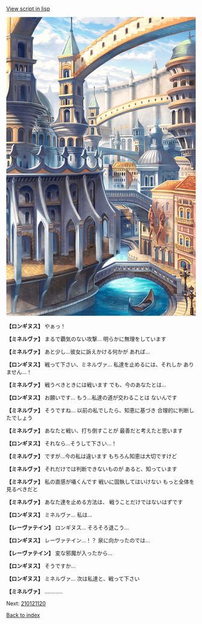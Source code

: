 [View script in lisp](../scripts/210121113.txt)

![006_town2.png](../images/backgrounds/006_town2.png)

**【ロンギヌス】**
やぁっ！

**【ミネルヴァ】**
まるで覇気のない攻撃…
明らかに無理をしています

**【ミネルヴァ】**
あと少し…彼女に訴えかける何かが
あれば…

**【ロンギヌス】**
戦って下さい、ミネルヴァ…
私達を止めるには、それしか
ありません…！

**【ミネルヴァ】**
戦うべきときには戦います
でも、今のあなたとは…

**【ロンギヌス】**
お願いです…
もう…私達の道が交わることは
ないんです

**【ミネルヴァ】**
そうですね…
以前の私でしたら、知恵に基づき
合理的に判断したでしょう

**【ミネルヴァ】**
あなたと戦い、打ち倒すことが
最善だと考えたと思います

**【ロンギヌス】**
それなら…そうして下さい…！

**【ミネルヴァ】**
ですが…今の私は違います
もちろん知恵は大切ですけど

**【ミネルヴァ】**
それだけでは判断できないものが
あると、知っています

**【ミネルヴァ】**
私の直感が囁くんです
戦いに固執してはいけない
もっと全体を見るべきだと

**【ミネルヴァ】**
あなた達を止める方法は、
戦うことだけではないはずです

**【ロンギヌス】**
ミネルヴァ…
私は…

**【レーヴァテイン】**
ロンギヌス…
そろそろ退こう…

**【ロンギヌス】**
レーヴァテイン…！？
泉に向かったのでは…

**【レーヴァテイン】**
変な邪魔が入ったから…

**【ロンギヌス】**
そうですか…

**【ロンギヌス】**
ミネルヴァ…
次は私達と、戦って下さい

**【ミネルヴァ】**
…………

Next: [210121120](210121120.md)

[Back to index](index.md)
